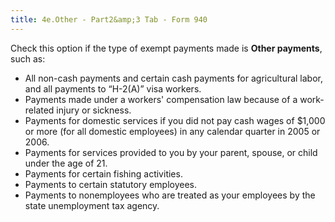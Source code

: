 ```yaml
---
title: 4e.Other - Part2&amp;3 Tab - Form 940
---
```



Check this option if the type of exempt payments made is **Other payments**, such as:

- All non-cash  payments and certain cash payments for agricultural labor, and all payments  to “H-2(A)” visa workers.
- Payments made  under a workers' compensation law because of a work-related injury or  sickness.
- Payments for  domestic services if you did not pay cash wages of $1,000 or more (for  all domestic employees) in any calendar quarter in 2005 or 2006.
- Payments for  services provided to you by your parent, spouse, or child under the age  of 21.
- Payments for  certain fishing activities.
- Payments to  certain statutory employees.
- Payments to  nonemployees who are treated as your employees by the state unemployment  tax agency.

